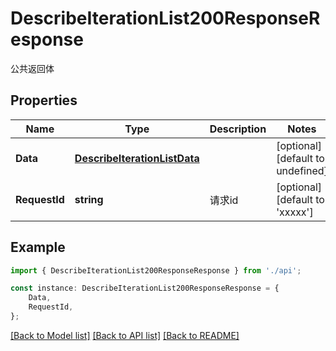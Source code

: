 # DescribeIterationList200ResponseResponse

公共返回体

## Properties

Name | Type | Description | Notes
------------ | ------------- | ------------- | -------------
**Data** | [**DescribeIterationListData**](DescribeIterationListData.md) |  | [optional] [default to undefined]
**RequestId** | **string** | 请求id | [optional] [default to 'xxxxx']

## Example

```typescript
import { DescribeIterationList200ResponseResponse } from './api';

const instance: DescribeIterationList200ResponseResponse = {
    Data,
    RequestId,
};
```

[[Back to Model list]](../README.md#documentation-for-models) [[Back to API list]](../README.md#documentation-for-api-endpoints) [[Back to README]](../README.md)
